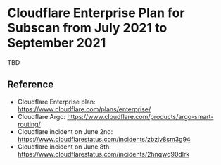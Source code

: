 # Cloudflare Enterprise Plan for Subscan from July 2021 to September 2021

TBD

## Reference

- Cloudflare Enterprise plan: <https://www.cloudflare.com/plans/enterprise/>
- Cloudflare Argo: <https://www.cloudflare.com/products/argo-smart-routing/>
- Cloudflare incident on June 2nd: <https://www.cloudflarestatus.com/incidents/zbzjv8sm3g94>
- Cloudflare incident on June 8th: <https://www.cloudflarestatus.com/incidents/2hnqwq90dlrk>
